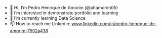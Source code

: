 - 👋 Hi, I’m Pedro Henrique de Amorim (@phamorim05)
- 👀 I’m interested in demonstrate portfolio and learning
- 🌱 I’m currently learning Data Science
- 📫 How to reach me Linkedin: www.linkedin.com/in/pedro-henrique-de-amorim-7502a438

<!---
phamorim05/phamorim05 is a ✨ special ✨ repository because its `README.md` (this file) appears on your GitHub profile.
You can click the Preview link to take a look at your changes.
--->
